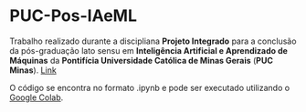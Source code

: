 # PUC-Pos-IAeML
Trabalho realizado durante a discipliana **Projeto Integrado** para a conclusão da pós-graduação lato sensu em **Inteligência Artificial e Aprendizado de Máquinas** da **Pontifícia Universidade Católica de Minas Gerais** (**PUC Minas**). [Link](https://www.pucminas.br/PucVirtual/Pos-Graduacao/Paginas/Inteligencia-Artificial-e-Aprendizado-de-Maquina.aspx)

O código se encontra no formato .ipynb e pode ser executado utilizando o [Google Colab](colab.research.google.com/). 
